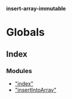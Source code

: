 **insert-array-immutable**

# Globals

## Index

### Modules

* ["index"](modules/_index_.md)
* ["insertIntoArray"](modules/_insertintoarray_.md)
